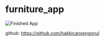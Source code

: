 # furniture_app



![Finished App](https://github.com/hakkicansengonul/demo/blob/master/bmi-calc-demo.gif)

github: https://github.com/hakkicansengonul
